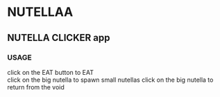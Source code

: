 # NUTELLAA
## NUTELLA CLICKER app
### USAGE
click on the EAT button to EAT<br/>
click on the big nutella to spawn small nutellas
click on the big nutella to return from the void

